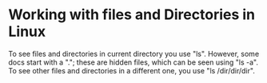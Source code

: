 # Working with files and Directories in Linux

To see files and directories in current directory you use "ls". However, some docs start with a "."; these are hidden files, which can be seen using "ls -a". To see other files and directories in a different one, you use "ls /dir/dir/dir".

